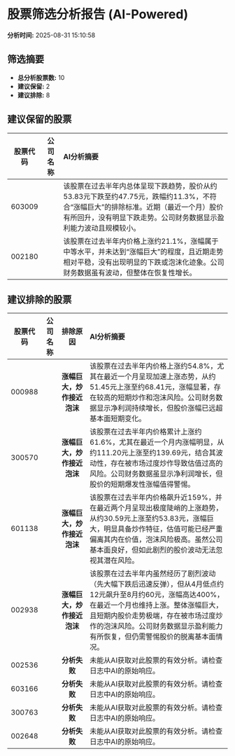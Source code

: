 # 股票筛选分析报告 (AI-Powered)

**分析时间:** 2025-08-31 15:10:58

## 筛选摘要

- **总分析股票数:** 10
- **建议保留:** 2
- **建议排除:** 8

## 建议保留的股票

| 股票代码 | 公司名称 | AI分析摘要 |
|:---:|:---:|:---|
| 603009 |  | 该股票在过去半年内总体呈现下跌趋势，股价从约53.83元下跌至约47.75元，跌幅约11.3%，不符合“涨幅巨大”的排除标准。近期（最近一个月）股价有所回升，没有明显下跌走势。公司财务数据显示盈利能力波动且规模较小。 |
| 002180 |  | 该股票在过去半年内价格上涨约21.1%，涨幅属于中等水平，并未达到“涨幅巨大”的程度，且近期走势相对平稳，没有出现明显的下跌或泡沫化迹象。公司财务数据虽有波动，但整体在恢复性增长。 |

## 建议排除的股票

| 股票代码 | 公司名称 | 排除原因 | AI分析摘要 |
|:---:|:---:|:---:|:---|
| 000988 |  | **涨幅巨大，炒作接近泡沫** | 该股票在过去半年内价格上涨约54.8%，尤其在最近一个月呈现加速上涨态势，从约51.45元上涨至约68.41元，涨幅显著，存在较高的短期炒作和泡沫风险。公司财务数据显示净利润持续增长，但股价涨幅已远超基本面短期变化。 |
| 300570 |  | **涨幅巨大，炒作接近泡沫** | 该股票在过去半年内价格累计上涨约61.6%，尤其在最近一个月内涨幅明显，从约111.20元上涨至约139.69元，结合其波动性，存在被市场过度炒作导致估值过高的风险。公司财务数据虽显示净利润增长，但股价的短期爆发性涨幅值得警惕。 |
| 601138 |  | **涨幅巨大，炒作接近泡沫** | 该股票在过去半年内价格飙升近159%，并在最近两个月呈现出极度陡峭的上涨趋势，从约30.59元上涨至约53.83元，涨幅巨大，明显具备炒作特征，估值可能已经严重偏离其内在价值，泡沫风险极高。虽然公司基本面良好，但如此剧烈的股价波动无法忽视其潜在风险。 |
| 002938 |  | **涨幅巨大，炒作接近泡沫** | 该股票在过去半年内虽然经历了剧烈波动（先大幅下跌后迅速反弹），但从4月低点约12元飙升至8月约60元，涨幅高达400%，在最近一个月也维持上涨。整体涨幅巨大，且短期内股价走势极端，存在被市场过度炒作的泡沫风险。公司财务数据显示盈利能力有所恢复，但仍需警惕股价的脱离基本面情况。 |
| 002536 |  | **分析失败** | 未能从AI获取对此股票的有效分析。请检查日志中AI的原始响应。 |
| 603166 |  | **分析失败** | 未能从AI获取对此股票的有效分析。请检查日志中AI的原始响应。 |
| 300763 |  | **分析失败** | 未能从AI获取对此股票的有效分析。请检查日志中AI的原始响应。 |
| 002648 |  | **分析失败** | 未能从AI获取对此股票的有效分析。请检查日志中AI的原始响应。 |

